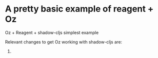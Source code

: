# A pretty basic example of reagent + Oz

Oz + Reagent + shadow-cljs simplest example

Relevant changes to get Oz working with shadow-cljs are:

1. 